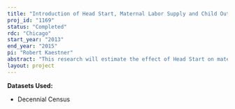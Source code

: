 ```yaml
---
title: "Introduction of Head Start, Maternal Labor Supply and Child Outcomes"
proj_id: "1169"
status: "Completed"
rdc: "Chicago"
start_year: "2013"
end_year: "2015"
pi: "Robert Kaestner"
abstract: "This research will estimate the effect of Head Start on maternal labor supply and the effect of Head Start on child school progression. This study will use data from decennial censuses to estimate changes in aggregate maternal labor force participation rates and hours worked per week in response to the enrollment of 3-5 year old children in the Head Start program. First, the researchers will examine the non-response rates on maternal labor force participation and hours worked for low-income mothers by mothers’ characteristics such as education, race, and marital status, and document how this has changed from 1970 to 2000, to evaluate the comparability between different waves of the survey data. This will permit evaluation of whether current weights sufficiently adjust for the non-response patterns for low-income families and potentially identify the sources and the magnitude of this measurement problem. Second, this research will provide aggregate measures for the employment of low-income mothers with young children (e.g., aged 3-8) by education and race, thereby providing measures of the social conditions or well-being of children in low-income families. "
layout: project
---
```


**Datasets Used:**

  - Decennial Census 

